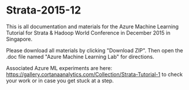 # Strata-2015-12

This is all documentation and materials for the Azure Machine Learning Tutorial for Strata & Hadoop World Conference in December 2015 in Singapore.

Please download all materials by clicking "Download ZIP". Then open the .doc file named "Azure Machine Learning Lab" for directions.

Associated Azure ML experiments are here: https://gallery.cortanaanalytics.com/Collection/Strata-Tutorial-1 to check your work or in case you get stuck at a step.
